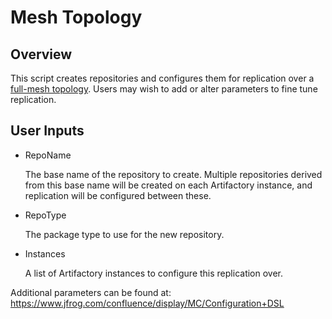 Mesh Topology
=============

Overview
--------

This script creates repositories and configures them for replication over a [full-mesh topology][].  Users may wish to add or alter parameters to fine tune replication.

[full-mesh topology]: https://www.jfrog.com/support-service/whitepapers/using-artifactory-manage-binaries-across-multi-site-topologies/

User Inputs
-----------

- RepoName

  The base name of the repository to create. Multiple repositories derived from this base name will be created on each Artifactory instance, and replication will be configured between these.

- RepoType

  The package type to use for the new repository.

- Instances

  A list of Artifactory instances to configure this replication over.

Additional parameters can be found at: https://www.jfrog.com/confluence/display/MC/Configuration+DSL
